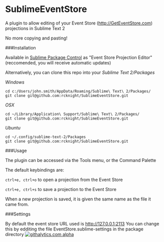 SublimeEventStore
=================

A plugin to allow editing of your Event Store (http://GetEventStore.com) projections in Sublime Text 2

No more copying and pasting!

###Installation

Available in [Sublime Package Control](http://wbond.net/sublime_packages/package_control) as "Event Store Projection Editor"
 (reccomended, you will receive automatic updates)


Alternatively, you can clone this repo into your *Sublime Text 2/Packages*

*Windows*
```shell
cd c:/Users/john.smith/AppData/Roaming/Sublime\ Text\ 2/Packages/
git clone git@github.com:rcknight/SublimeEventStore.git
```

*OSX*
```shell
cd ~/Library/Application\ Support/Sublime\ Text\ 2/Packages/
git clone git@github.com:rcknight/SublimeEventStore.git
```

*Ubuntu*
```shell
cd ~/.config/sublime-text-2/Packages
git clone git@github.com:rcknight/SublimeEventStore.git
```

###Usage

The plugin can be accessed via the Tools menu, or the Command Palette

The default keybindings are:

```ctrl+e, ctrl+o``` to open a projection from the Event Store

```ctrl+e, ctrl+s``` to save a projection to the Event Store

When a new projection is saved, it is given the same name as the file it came from.

###Settings

By default the event store URL used is http://127.0.0.1:2113
You can change this by edditing the file EventStore.sublime-settings in the package directory
[![githalytics.com alpha](https://cruel-carlota.pagodabox.com/5d5992e5f8ce6baa5dee3ee4264f2493 "githalytics.com")](http://githalytics.com/rcknight/SublimeEventStore)
